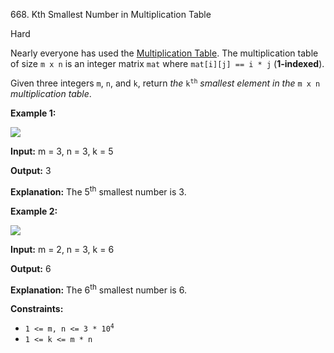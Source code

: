 668\. Kth Smallest Number in Multiplication Table

Hard

Nearly everyone has used the [Multiplication Table](https://en.wikipedia.org/wiki/Multiplication_table). The multiplication table of size `m x n` is an integer matrix `mat` where `mat[i][j] == i * j` (**1-indexed**).

Given three integers `m`, `n`, and `k`, return _the_ <code>k<sup>th</sup></code> _smallest element in the_ `m x n` _multiplication table_.

**Example 1:**

![](https://leetcode-in-java.github.io/src/main/java/g0601_0700/s0668_kth_smallest_number_in_multiplication_table/multtable1-grid.jpg)

**Input:** m = 3, n = 3, k = 5

**Output:** 3

**Explanation:** The 5<sup>th</sup> smallest number is 3.

**Example 2:**

![](https://leetcode-in-java.github.io/src/main/java/g0601_0700/s0668_kth_smallest_number_in_multiplication_table/multtable2-grid.jpg)

**Input:** m = 2, n = 3, k = 6

**Output:** 6

**Explanation:** The 6<sup>th</sup> smallest number is 6.

**Constraints:**

*   <code>1 <= m, n <= 3 * 10<sup>4</sup></code>
*   `1 <= k <= m * n`